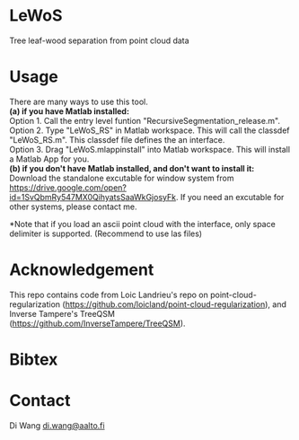 # LeWoS <br/> 
Tree leaf-wood separation from point cloud data <br/> 

# Usage<br/> 
There are many ways to use this tool.<br/> 
**(a) if you have Matlab installed:**<br/>
Option 1. Call the entry level funtion "RecursiveSegmentation_release.m".<br/> 
Option 2. Type "LeWoS_RS" in Matlab workspace. This will call the classdef "LeWoS_RS.m". This classdef file defines the an interface.<br/> 
Option 3. Drag "LeWoS.mlappinstall" into Matlab workspace. This will install a Matlab App for you. <br/> 
**(b) if you don't have Matlab installed, and don't want to install it:**<br/>
Download the standalone excutable for window system from https://drive.google.com/open?id=1SvQbmRy547MX0QihyatsSaaWkGjosyFk. If you need an excutable for other systems, please contact me.<br/> 

*Note that if you load an ascii point cloud with the interface, only space delimiter is supported. (Recommend to use las files)

# Acknowledgement
This repo contains code from Loic Landrieu's repo on point-cloud-regularization (https://github.com/loicland/point-cloud-regularization), and Inverse Tampere's TreeQSM (https://github.com/InverseTampere/TreeQSM).

# Bibtex
# Contact
Di Wang
di.wang@aalto.fi
